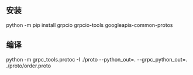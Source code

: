 



## 安装

python -m pip install grpcio grpcio-tools googleapis-common-protos


## 编译

python -m grpc_tools.protoc -I ./proto --python_out=. --grpc_python_out=. ./proto/order.proto
